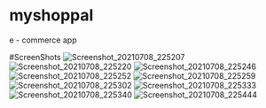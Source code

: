 # myshoppal
e - commerce app

#ScreenShots
![Screenshot_20210708_225207](https://user-images.githubusercontent.com/81689972/124970978-4b43d000-e046-11eb-8824-cc1e7c4698ba.jpg)
![Screenshot_20210708_225220](https://user-images.githubusercontent.com/81689972/124971051-5eef3680-e046-11eb-9bb6-48b56f47422c.jpg)
![Screenshot_20210708_225246](https://user-images.githubusercontent.com/81689972/124971095-69113500-e046-11eb-99b5-7a818dd73681.jpg)
![Screenshot_20210708_225252](https://user-images.githubusercontent.com/81689972/124971125-73333380-e046-11eb-8ca3-3c43cdc817e3.jpg)
![Screenshot_20210708_225259](https://user-images.githubusercontent.com/81689972/124971164-7fb78c00-e046-11eb-8f54-3f1330dbc27a.jpg)
![Screenshot_20210708_225302](https://user-images.githubusercontent.com/81689972/124971227-8f36d500-e046-11eb-9033-405d1228f210.jpg)
![Screenshot_20210708_225333](https://user-images.githubusercontent.com/81689972/124971266-9bbb2d80-e046-11eb-8716-598b7c312e97.jpg)
![Screenshot_20210708_225340](https://user-images.githubusercontent.com/81689972/124971301-a4136880-e046-11eb-8e5d-2b670baf81f0.jpg)
![Screenshot_20210708_225444](https://user-images.githubusercontent.com/81689972/124971332-ad9cd080-e046-11eb-8987-570346dbf9f9.jpg)

